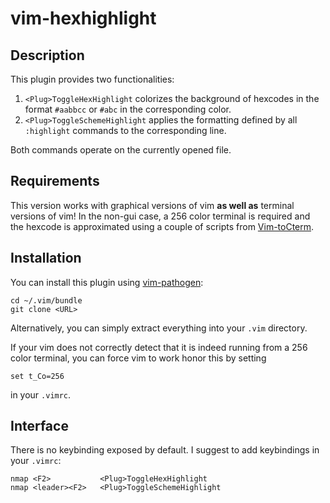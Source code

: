 # vim-hexhighlight

## Description

This plugin provides two functionalities:

1. `<Plug>ToggleHexHighlight` colorizes the background of hexcodes in the format `#aabbcc` or `#abc` in the corresponding color.
2. `<Plug>ToggleSchemeHighlight` applies the formatting defined by all `:highlight` commands to the corresponding line.

Both commands operate on the currently opened file.


## Requirements

This version works with graphical versions of vim **as well as** terminal versions of vim!
In the non-gui case, a 256 color terminal is required and the hexcode is approximated using a couple of scripts from [Vim-toCterm](https://github.com/shawncplus/Vim-toCterm).


## Installation

You can install this plugin using [vim-pathogen](https://github.com/tpope/vim-pathogen/):

    cd ~/.vim/bundle
    git clone <URL>

Alternatively, you can simply extract everything into your `.vim` directory.

If your vim does not correctly detect that it is indeed running from a 256 color terminal, you can force vim to work honor this by setting

    set t_Co=256

in your `.vimrc`.


## Interface

There is no keybinding exposed by default. I suggest to add keybindings in
your `.vimrc`:

    nmap <F2>           <Plug>ToggleHexHighlight
    nmap <leader><F2>   <Plug>ToggleSchemeHighlight

